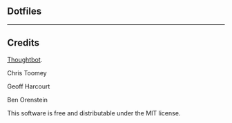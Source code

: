 ## Dotfiles
-----------

Credits
-------
[Thoughtbot](http://thoughtbot.com).

Chris Toomey

Geoff Harcourt

Ben Orenstein

This software is free and distributable under the MIT license.
